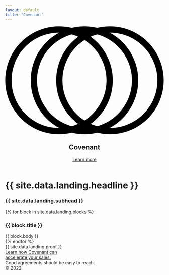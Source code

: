 ```yaml
---
layout: default
title: "Covenant"
---
```


<div class="max-w-3xl mx-auto">
  <header class="flex items-center pb-4 sm:pb-8 border-solid border-b border-blue-400">
    <svg class="w-8 sm:w-12 fill-white" version="1.1" xmlns="http://www.w3.org/2000/svg" xmlns:xlink="http://www.w3.org/1999/xlink" viewBox="0 0 252 171.1" xml:space="preserve">
      <path d="M85.5,10c41.7,0,75.5,33.9,75.5,75.5s-33.9,75.5-75.5,75.5S10,127.2,10,85.5S43.9,10,85.5,10 M85.5,0
               C38.3,0,0,38.3,0,85.5s38.3,85.5,85.5,85.5s85.5-38.3,85.5-85.5S132.8,0,85.5,0L85.5,0z"/>
      <path d="M166.5,10c41.7,0,75.5,33.9,75.5,75.5s-33.9,75.5-75.5,75.5s-75.5-33.9-75.5-75.5S124.8,10,166.5,10 M166.5,0
               c-47.2,0-85.5,38.3-85.5,85.5s38.3,85.5,85.5,85.5S252,132.8,252,85.5S213.7,0,166.5,0L166.5,0z"/>
      <path d="M126,10c41.7,0,75.5,33.9,75.5,75.5s-33.9,75.5-75.5,75.5s-75.5-33.9-75.5-75.5S84.4,10,126,10 M126,0
               C78.8,0,40.5,38.3,40.5,85.5s38.3,85.5,85.5,85.5s85.5-38.3,85.5-85.5S173.2,0,126,0L126,0z"/>
    </svg>
    <h2 class="font-dm-serif text-3xl sm:text-4xl ml-3">
      Covenant
    </h2>
    <a class="bg-blue-800 p-2 text-sm sm:text-base ml-auto hover:bg-blue-900 hidden sm:inline" href="mailto:contact@covenant.co?subject=Covenant&body=I'd%20like%20to%20learn%20how%20Covenant%20can%20accelerate%20my%20sales%20through%20better%20negotiations.">
      Learn more
    </a>
  </header>
  <h1 class="pt-8 sm:pt-16 font-oswald text-5xl sm:text-8xl lg:text-9xl tracking-tight text-green-200 uppercase relative">
    {{  site.data.landing.headline }}
  </h1>
  <h3 class="text-xl leading-tight sm:text-2xl mt-4 sm:mt-8">
    {{ site.data.landing.subhead  }}
  </h3>
  <div class="sm:grid grid-cols-2 gap-x-16">
    {% for block in site.data.landing.blocks %}
      <div class="mt-6">
        <h3 class="font-semibold text-xl">{{ block.title }}</h3>
        <div class="text-blue-200 leading-tight sm:mt-1">{{ block.body }}</div>
      </div>
    {% endfor %}
  </div>
  <div class="font-oswald text-3xl sm:text-5xl text-blue-100 pt-8 sm:pt-16 mt-8 sm:mt-16 border-solid border-t border-blue-400">
    {{ site.data.landing.proof  }}
  </div>
  <a class="block text-1xl sm:text-2xl mt-8 sm:mt-16 bg-blue-800 py-8 sm:py-16 text-center hover:bg-blue-900 leading-tight" href="mailto:contact@covenant.co?subject=Covenant&body=I'd%20like%20to%20learn%20how%20Covenant%20can%20accelerate%20my%20sales%20through%20better%20negotiations.">
    Learn how Covenant can<br class="sm:hidden"> accelerate your sales.
  </a>
  <footer class="text-blue-400 text-sm mt-16">
    Good agreements should be easy to reach. <div class="inline-block">© 2022</div>
  </footer>
</div>
